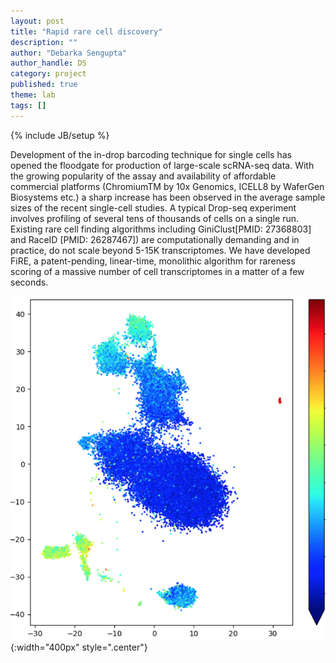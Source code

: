 ```yaml
---
layout: post
title: "Rapid rare cell discovery"
description: ""
author: "Debarka Sengupta"
author_handle: DS
category: project
published: true
theme: lab
tags: []
---
```

{% include JB/setup %}

Development of the in-drop barcoding technique for single cells has opened the floodgate for production of large-scale scRNA-seq data. With the growing popularity of the assay and availability of affordable commercial platforms (ChromiumTM by 10x Genomics, ICELL8 by WaferGen Biosystems etc.) a sharp increase has been observed in the average sample sizes of the recent single-cell studies. A typical Drop-seq experiment involves profiling of several tens of thousands of cells on a single run.
Existing rare cell finding algorithms including GiniClust[PMID: 27368803] and RaceID [PMID: 26287467]) are computationally demanding and in practice, do not scale beyond 5-15K transcriptomes. We have developed FiRE, a patent-pending, linear-time, monolithic algorithm for rareness scoring of a massive number of cell transcriptomes in a matter of a few seconds.


![RapidRareCellDiscovery](/assets/images/RapidRareCellDiscovery.png){:width="400px" style=".center"}
